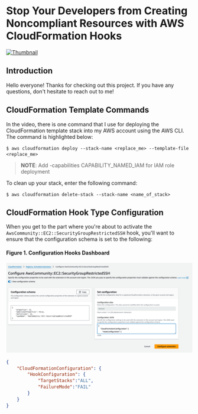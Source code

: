 # Stop Your Developers from Creating Noncompliant Resources with AWS CloudFormation Hooks

[![Thumbnail](./docs/images/cloudformation_hooks_thumbnail.svg)](https://www.youtube.com/watch?v=IwEUREOS0NA)

## Introduction

Hello everyone! Thanks for checking out this project. If you have any questions, don't hesitate to reach out to me!

## CloudFormation Template Commands

In the video, there is one command that I use for deploying the CloudFormation template stack into my AWS account using the AWS CLI. The command is highlighted below:
```shell
$ aws cloudformation deploy --stack-name <replace_me> --template-file <replace_me> 
```
>**NOTE**: Add -capabilities CAPABILITY_NAMED_IAM for IAM role deployment

To clean up your stack, enter the following command:

```shell
$ aws cloudformation delete-stack --stack-name <name_of_stack>
```

## CloudFormation Hook Type Configuration

When you get to the part where you're about to activate the `AwsCommunity::EC2::SecurityGroupRestrictedSSH` hook, you'll want to ensure that the
configuration schema is set to the following:

#### Figure 1. Configuration Hooks Dashboard
![Configure Extension Dashboard](./docs/images/configure_extension_dashboard.png)

```json
{
    "CloudFormationConfiguration": {
        "HookConfiguration": {
            "TargetStacks":"ALL",
            "FailureMode":"FAIL"
        }
    }
}
```